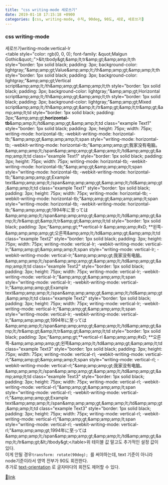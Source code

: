```yaml
---
title: "css writing-mode 세로쓰기"
date: 2019-01-18 17:15:18 +0900
categories: [css, writing-mode, 수직, 90deg, 90도, 세로, 세로쓰기]
---
```


### css writing-mode

  
세로쓰기writing-mode:vertical-lr   
&lt;table style="color: rgb(0, 0, 0); font-family: &amp;quot;Malgun Gothic&amp;quot;;"&gt;&amp;lt;tbody&amp;gt;&amp;amp;lt;tr&amp;amp;gt;&amp;amp;amp;lt;th style="border: 1px solid black; padding: 3px; background-color: lightgray;"&amp;amp;amp;gt;Value&amp;amp;amp;lt;/th&amp;amp;amp;gt;&amp;amp;amp;lt;th style="border: 1px solid black; padding: 3px; background-color: lightgray;"&amp;amp;amp;gt;Vertical script&amp;amp;amp;lt;/th&amp;amp;amp;gt;&amp;amp;amp;lt;th style="border: 1px solid black; padding: 3px; background-color: lightgray;"&amp;amp;amp;gt;Horizontal script&amp;amp;amp;lt;/th&amp;amp;amp;gt;&amp;amp;amp;lt;th style="border: 1px solid black; padding: 3px; background-color: lightgray;"&amp;amp;amp;gt;Mixed script&amp;amp;amp;lt;/th&amp;amp;amp;gt;&amp;amp;lt;/tr&amp;amp;gt;&amp;amp;lt;tr&amp;amp;gt;&amp;amp;amp;lt;td style="border: 1px solid black; padding: 3px;"&amp;amp;amp;gt;**horizontal-tb**&amp;amp;amp;lt;/td&amp;amp;amp;gt;&amp;amp;amp;lt;td class="example Text1" style="border: 1px solid black; padding: 3px; height: 75px; width: 75px; writing-mode: horizontal-tb; -webkit-writing-mode: horizontal-tb;"&amp;amp;amp;gt;&amp;amp;amp;amp;lt;span style="writing-mode: horizontal-tb; -webkit-writing-mode: horizontal-tb;"&amp;amp;amp;amp;gt;我家没有电脑。&amp;amp;amp;amp;lt;/span&amp;amp;amp;amp;gt;&amp;amp;amp;lt;/td&amp;amp;amp;gt;&amp;amp;amp;lt;td class="example Text1" style="border: 1px solid black; padding: 3px; height: 75px; width: 75px; writing-mode: horizontal-tb; -webkit-writing-mode: horizontal-tb;"&amp;amp;amp;gt;&amp;amp;amp;amp;lt;span style="writing-mode: horizontal-tb; -webkit-writing-mode: horizontal-tb;"&amp;amp;amp;amp;gt;Example text&amp;amp;amp;amp;lt;/span&amp;amp;amp;amp;gt;&amp;amp;amp;lt;/td&amp;amp;amp;gt;&amp;amp;amp;lt;td class="example Text1" style="border: 1px solid black; padding: 3px; height: 75px; width: 75px; writing-mode: horizontal-tb; -webkit-writing-mode: horizontal-tb;"&amp;amp;amp;gt;&amp;amp;amp;amp;lt;span style="writing-mode: horizontal-tb; -webkit-writing-mode: horizontal-tb;"&amp;amp;amp;amp;gt;1994年に至っては&amp;amp;amp;amp;lt;/span&amp;amp;amp;amp;gt;&amp;amp;amp;lt;/td&amp;amp;amp;gt;&amp;amp;lt;/tr&amp;amp;gt;&amp;amp;lt;tr&amp;amp;gt;&amp;amp;amp;lt;td style="border: 1px solid black; padding: 3px;"&amp;amp;amp;gt;**vertical-lr  &amp;amp;amp;amp;#xD;
**왼쪽-&amp;amp;amp;amp;amp;gt;오른쪽&amp;amp;amp;lt;/td&amp;amp;amp;gt;&amp;amp;amp;lt;td class="example Text2" style="border: 1px solid black; padding: 3px; height: 75px; width: 75px; writing-mode: vertical-lr; -webkit-writing-mode: vertical-lr;"&amp;amp;amp;gt;&amp;amp;amp;amp;lt;span style="writing-mode: vertical-lr; -webkit-writing-mode: vertical-lr;"&amp;amp;amp;amp;gt;我家没有电脑。&amp;amp;amp;amp;lt;/span&amp;amp;amp;amp;gt;&amp;amp;amp;lt;/td&amp;amp;amp;gt;&amp;amp;amp;lt;td class="example Text2" style="border: 1px solid black; padding: 3px; height: 75px; width: 75px; writing-mode: vertical-lr; -webkit-writing-mode: vertical-lr;"&amp;amp;amp;gt;&amp;amp;amp;amp;lt;span style="writing-mode: vertical-lr; -webkit-writing-mode: vertical-lr;"&amp;amp;amp;amp;gt;Example text&amp;amp;amp;amp;lt;/span&amp;amp;amp;amp;gt;&amp;amp;amp;lt;/td&amp;amp;amp;gt;&amp;amp;amp;lt;td class="example Text2" style="border: 1px solid black; padding: 3px; height: 75px; width: 75px; writing-mode: vertical-lr; -webkit-writing-mode: vertical-lr;"&amp;amp;amp;gt;&amp;amp;amp;amp;lt;span style="writing-mode: vertical-lr; -webkit-writing-mode: vertical-lr;"&amp;amp;amp;amp;gt;1994年に至っては&amp;amp;amp;amp;lt;/span&amp;amp;amp;amp;gt;&amp;amp;amp;lt;/td&amp;amp;amp;gt;&amp;amp;lt;/tr&amp;amp;gt;&amp;amp;lt;tr&amp;amp;gt;&amp;amp;amp;lt;td style="border: 1px solid black; padding: 3px;"&amp;amp;amp;gt;**vertical-rl  &amp;amp;amp;amp;#xD;
**오른쪽-&amp;amp;amp;amp;amp;gt;왼쪽&amp;amp;amp;lt;/td&amp;amp;amp;gt;&amp;amp;amp;lt;td class="example Text3" style="border: 1px solid black; padding: 3px; height: 75px; width: 75px; writing-mode: vertical-rl; -webkit-writing-mode: vertical-rl;"&amp;amp;amp;gt;&amp;amp;amp;amp;lt;span style="writing-mode: vertical-rl; -webkit-writing-mode: vertical-rl;"&amp;amp;amp;amp;gt;我家没有电脑。&amp;amp;amp;amp;lt;/span&amp;amp;amp;amp;gt;&amp;amp;amp;lt;/td&amp;amp;amp;gt;&amp;amp;amp;lt;td class="example Text3" style="border: 1px solid black; padding: 3px; height: 75px; width: 75px; writing-mode: vertical-rl; -webkit-writing-mode: vertical-rl;"&amp;amp;amp;gt;&amp;amp;amp;amp;lt;span style="writing-mode: vertical-rl; -webkit-writing-mode: vertical-rl;"&amp;amp;amp;amp;gt;Example text&amp;amp;amp;amp;lt;/span&amp;amp;amp;amp;gt;&amp;amp;amp;lt;/td&amp;amp;amp;gt;&amp;amp;amp;lt;td class="example Text3" style="border: 1px solid black; padding: 3px; height: 75px; width: 75px; writing-mode: vertical-rl; -webkit-writing-mode: vertical-rl;"&amp;amp;amp;gt;&amp;amp;amp;amp;lt;span style="writing-mode: vertical-rl; -webkit-writing-mode: vertical-rl;"&amp;amp;amp;amp;gt;1994年に至っては&amp;amp;amp;amp;lt;/span&amp;amp;amp;amp;gt;&amp;amp;amp;lt;/td&amp;amp;amp;gt;&amp;amp;lt;/tr&amp;amp;gt;&amp;lt;/tbody&amp;gt;&lt;/table&gt;위 테이블 값 말고도 추가적인 설정 값이 있다.  
이게 안될 경우`transform: rotate(90deg); `를 써야하는데, text 기준이 아니라 node기준이라서 영역 전부가 90도 회전한다.  
추가로 [text-orientation](https://developer.mozilla.org/en-US/docs/Web/CSS/writing-mode "text-orientation") 로 글자마다의 회전도 제어할 수 있다.   



[🔗link](http://www.mins01.com/mh/tech/read/1248)